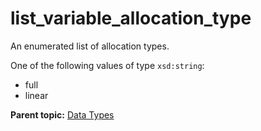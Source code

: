 # list\_variable\_allocation\_type

An enumerated list of allocation types.

One of the following values of type `xsd:string`:

-   full
-   linear

**Parent topic:** [Data Types](../data_types/c_datatypes.md)

